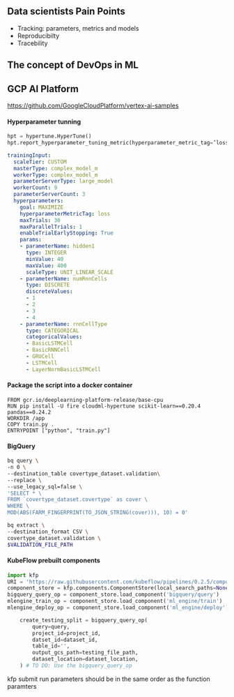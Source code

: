 ## Data scientists Pain Points

- Tracking: parameters, metrics and models
- Reproducibilty
- Tracebility  

## The concept of DevOps in ML

## GCP AI Platform
https://github.com/GoogleCloudPlatform/vertex-ai-samples

#### Hyperparameter tunning
```python
hpt = hypertune.HyperTune()  
hpt.report_hyperparameter_tuning_metric(hyperparameter_metric_tag=’loss’, metric_value=loss, global_step=epochs)
```

```yaml
trainingInput:
  scaleTier: CUSTOM
  masterType: complex_model_m
  workerType: complex_model_m
  parameterServerType: large_model
  workerCount: 9
  parameterServerCount: 3
  hyperparameters:
    goal: MAXIMIZE
    hyperparameterMetricTag: loss
    maxTrials: 30
    maxParallelTrials: 1
    enableTrialEarlyStopping: True
    params:
    - parameterName: hidden1
      type: INTEGER
      minValue: 40
      maxValue: 400
      scaleType: UNIT_LINEAR_SCALE
    - parameterName: numRnnCells
      type: DISCRETE
      discreteValues:
      - 1
      - 2
      - 3
      - 4
    - parameterName: rnnCellType
      type: CATEGORICAL
      categoricalValues:
      - BasicLSTMCell
      - BasicRNNCell
      - GRUCell
      - LSTMCell
      - LayerNormBasicLSTMCell
```


#### Package the script into a docker container
```docker
FROM gcr.io/deeplearning-platform-release/base-cpu
RUN pip install -U fire cloudml-hypertune scikit-learn==0.20.4 pandas==0.24.2
WORKDIR /app
COPY train.py .
ENTRYPOINT ["python", "train.py"]
```

#### BigQuery
```bash
bq query \
-n 0 \
--destination_table covertype_dataset.validation\
--replace \
--use_legacy_sql=false \
'SELECT * \
FROM `covertype_dataset.covertype` as cover \
WHERE \
MOD(ABS(FARM_FINGERPRINT(TO_JSON_STRING(cover))), 10) = 0'
```

```bash
bq extract \
--destination_format CSV \
covertype_dataset.validation \
$VALIDATION_FILE_PATH
```

#### KubeFlow prebuilt components
```python
import kfp
URI = 'https://raw.githubusercontent.com/kubeflow/pipelines/0.2.5/components/gcp/'
component_store = kfp.components.ComponentStore(local_search_paths=None, url_search_prefixes=[URI])
bigquery_query_op = component_store.load_component('bigquery/query')
mlengine_train_op = component_store.load_component('ml_engine/train')
mlengine_deploy_op = component_store.load_component('ml_engine/deploy')
```

```python
    create_testing_split = bigquery_query_op(
        query=query,
        project_id=project_id,
        datset_id=dataset_id,
        table_id='',
        output_gcs_path=testing_file_path,
        dataset_location=dataset_location,
    ) # TO DO: Use the bigquery_query_op
```

kfp submit run parameters should be in the same order as the function paramters	